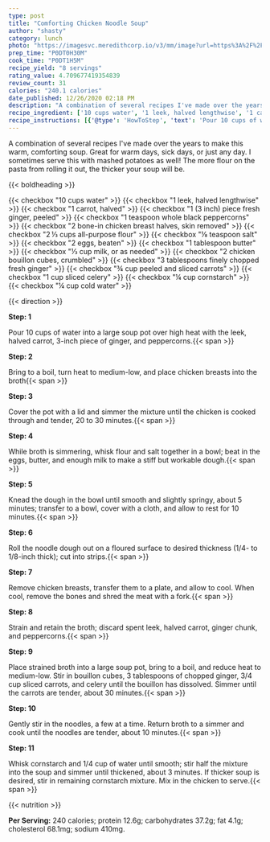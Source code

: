 ```yaml
---
type: post
title: "Comforting Chicken Noodle Soup"
author: "shasty"
category: lunch
photo: "https://imagesvc.meredithcorp.io/v3/mm/image?url=https%3A%2F%2Fimages.media-allrecipes.com%2Fuserphotos%2F8682753.jpg"
prep_time: "P0DT0H30M"
cook_time: "P0DT1H5M"
recipe_yield: "8 servings"
rating_value: 4.709677419354839
review_count: 31
calories: "240.1 calories"
date_published: 12/26/2020 02:18 PM
description: "A combination of several recipes I've made over the years to make this warm, comforting soup. Great for warm days, sick days, or just any day. I sometimes serve this with mashed potatoes as well! The more flour on the pasta from rolling it out, the thicker your soup will be."
recipe_ingredient: ['10 cups water', '1 leek, halved lengthwise', '1 carrot, halved', '1 (3 inch) piece fresh ginger, peeled', '1 teaspoon whole black peppercorns', '2 bone-in chicken breast halves, skin removed', '2\u2009⅓ cups all-purpose flour', '⅛ teaspoon salt', '2 eggs, beaten', '1 tablespoon butter', '⅓ cup milk, or as needed', '2 chicken bouillon cubes, crumbled', '3 tablespoons finely chopped fresh ginger', '¾ cup peeled and sliced carrots', '1 cup sliced celery', '¼ cup cornstarch', '¼ cup cold water']
recipe_instructions: [{'@type': 'HowToStep', 'text': 'Pour 10 cups of water into a large soup pot over high heat with the leek, halved carrot, 3-inch piece of ginger, and peppercorns.\n'}, {'@type': 'HowToStep', 'text': 'Bring to a boil, turn heat to medium-low, and place chicken breasts into the broth\n'}, {'@type': 'HowToStep', 'text': 'Cover the pot with a lid and simmer the mixture until the chicken is cooked through and tender, 20 to 30 minutes.\n'}, {'@type': 'HowToStep', 'text': 'While broth is simmering, whisk flour and salt together in a bowl; beat in the eggs, butter, and enough milk to make a stiff but workable dough.\n'}, {'@type': 'HowToStep', 'text': 'Knead the dough in the bowl until smooth and slightly springy, about 5 minutes; transfer to a bowl, cover with a cloth, and allow to rest for 10 minutes.\n'}, {'@type': 'HowToStep', 'text': 'Roll the noodle dough out on a floured surface to desired thickness (1/4- to 1/8-inch thick); cut into strips.\n'}, {'@type': 'HowToStep', 'text': 'Remove chicken breasts, transfer them to a plate, and allow to cool. When cool, remove the bones and shred the meat with a fork.\n'}, {'@type': 'HowToStep', 'text': 'Strain and retain the broth; discard spent leek, halved carrot, ginger chunk, and peppercorns.\n'}, {'@type': 'HowToStep', 'text': 'Place strained broth into a large soup pot, bring to a boil, and reduce heat to medium-low. Stir in bouillon cubes, 3 tablespoons of chopped ginger, 3/4 cup sliced carrots, and celery until the bouillon has dissolved. Simmer until the carrots are tender, about 30 minutes.\n'}, {'@type': 'HowToStep', 'text': 'Gently stir in the noodles, a few at a time. Return broth to a simmer and cook until the noodles are tender, about 10 minutes.\n'}, {'@type': 'HowToStep', 'text': 'Whisk cornstarch and 1/4 cup of water until smooth; stir half the mixture into the soup and simmer until thickened, about 3 minutes. If thicker soup is desired, stir in remaining cornstarch mixture. Mix in the chicken to serve.\n'}]
---
```


A combination of several recipes I've made over the years to make this warm, comforting soup. Great for warm days, sick days, or just any day. I sometimes serve this with mashed potatoes as well! The more flour on the pasta from rolling it out, the thicker your soup will be. 

{{< boldheading >}}

{{< checkbox "10 cups water" >}}
{{< checkbox "1  leek, halved lengthwise" >}}
{{< checkbox "1  carrot, halved" >}}
{{< checkbox "1 (3 inch) piece fresh ginger, peeled" >}}
{{< checkbox "1 teaspoon whole black peppercorns" >}}
{{< checkbox "2  bone-in chicken breast halves, skin removed" >}}
{{< checkbox "2 ⅓ cups all-purpose flour" >}}
{{< checkbox "⅛ teaspoon salt" >}}
{{< checkbox "2  eggs, beaten" >}}
{{< checkbox "1 tablespoon butter" >}}
{{< checkbox "⅓ cup milk, or as needed" >}}
{{< checkbox "2  chicken bouillon cubes, crumbled" >}}
{{< checkbox "3 tablespoons finely chopped fresh ginger" >}}
{{< checkbox "¾ cup peeled and sliced carrots" >}}
{{< checkbox "1 cup sliced celery" >}}
{{< checkbox "¼ cup cornstarch" >}}
{{< checkbox "¼ cup cold water" >}}


{{< direction >}}

**Step: 1**

Pour 10 cups of water into a large soup pot over high heat with the leek, halved carrot, 3-inch piece of ginger, and peppercorns.{{< span >}}

**Step: 2**

Bring to a boil, turn heat to medium-low, and place chicken breasts into the broth{{< span >}}

**Step: 3**

Cover the pot with a lid and simmer the mixture until the chicken is cooked through and tender, 20 to 30 minutes.{{< span >}}

**Step: 4**

While broth is simmering, whisk flour and salt together in a bowl; beat in the eggs, butter, and enough milk to make a stiff but workable dough.{{< span >}}

**Step: 5**

Knead the dough in the bowl until smooth and slightly springy, about 5 minutes; transfer to a bowl, cover with a cloth, and allow to rest for 10 minutes.{{< span >}}

**Step: 6**

Roll the noodle dough out on a floured surface to desired thickness (1/4- to 1/8-inch thick); cut into strips.{{< span >}}

**Step: 7**

Remove chicken breasts, transfer them to a plate, and allow to cool. When cool, remove the bones and shred the meat with a fork.{{< span >}}

**Step: 8**

Strain and retain the broth; discard spent leek, halved carrot, ginger chunk, and peppercorns.{{< span >}}

**Step: 9**

Place strained broth into a large soup pot, bring to a boil, and reduce heat to medium-low. Stir in bouillon cubes, 3 tablespoons of chopped ginger, 3/4 cup sliced carrots, and celery until the bouillon has dissolved. Simmer until the carrots are tender, about 30 minutes.{{< span >}}

**Step: 10**

Gently stir in the noodles, a few at a time. Return broth to a simmer and cook until the noodles are tender, about 10 minutes.{{< span >}}

**Step: 11**

Whisk cornstarch and 1/4 cup of water until smooth; stir half the mixture into the soup and simmer until thickened, about 3 minutes. If thicker soup is desired, stir in remaining cornstarch mixture. Mix in the chicken to serve.{{< span >}}

{{< nutrition >}}

**Per Serving:** 240 calories; protein 12.6g; carbohydrates 37.2g; fat 4.1g; cholesterol 68.1mg; sodium 410mg.